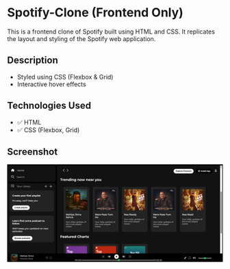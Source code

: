 # Spotify-Clone (Frontend Only)
This is a frontend clone of Spotify built using HTML and CSS. It replicates the layout and styling of the Spotify web application.
## Description
- Styled using CSS (Flexbox & Grid)
- Interactive hover effects
## Technologies Used
- ✅ HTML
- ✅ CSS (Flexbox, Grid)
## Screenshot
![Spotify Clone UI](Screenshot.png)
